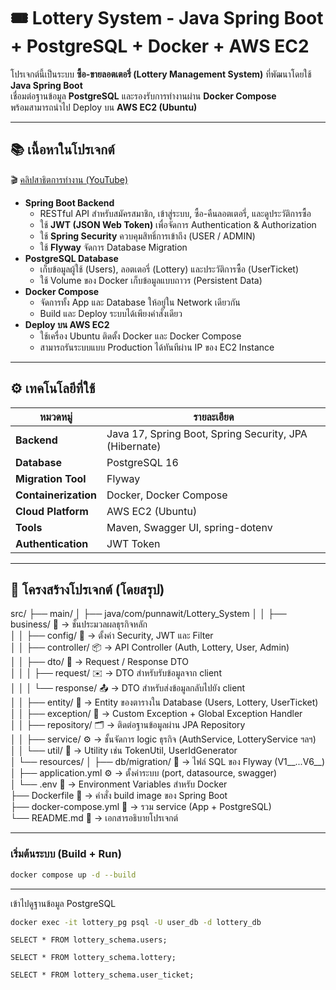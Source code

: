 # 🎟️ Lottery System - Java Spring Boot + PostgreSQL + Docker + AWS EC2

โปรเจกต์นี้เป็นระบบ **ซื้อ-ขายลอตเตอรี่ (Lottery Management System)** ที่พัฒนาโดยใช้ **Java Spring Boot**  
เชื่อมต่อฐานข้อมูล **PostgreSQL** และรองรับการทำงานผ่าน **Docker Compose**  
พร้อมสามารถนำไป Deploy บน **AWS EC2 (Ubuntu)**

---

## 📚 เนื้อหาในโปรเจกต์

🎬 [คลิปสาธิตการทำงาน (YouTube)](https://youtu.be/zhnP4oVKoNw)

- **Spring Boot Backend**
    - RESTful API สำหรับสมัครสมาชิก, เข้าสู่ระบบ, ซื้อ-คืนลอตเตอรี่, และดูประวัติการซื้อ
    - ใช้ **JWT (JSON Web Token)** เพื่อจัดการ Authentication & Authorization
    - ใช้ **Spring Security** ควบคุมสิทธิ์การเข้าถึง (USER / ADMIN)
    - ใช้ **Flyway** จัดการ Database Migration
- **PostgreSQL Database**
    - เก็บข้อมูลผู้ใช้ (Users), ลอตเตอรี่ (Lottery) และประวัติการซื้อ (UserTicket)
    - ใช้ Volume ของ Docker เก็บข้อมูลแบบถาวร (Persistent Data)
- **Docker Compose**
    - จัดการทั้ง App และ Database ให้อยู่ใน Network เดียวกัน
    - Build และ Deploy ระบบได้เพียงคำสั่งเดียว
- **Deploy บน AWS EC2**
    - ใช้เครื่อง Ubuntu ติดตั้ง Docker และ Docker Compose
    - สามารถรันระบบแบบ Production ได้ทันทีผ่าน IP ของ EC2 Instance

---

## ⚙️ เทคโนโลยีที่ใช้

| หมวดหมู่ | รายละเอียด |
|-----------|-------------|
| **Backend** | Java 17, Spring Boot, Spring Security, JPA (Hibernate) |
| **Database** | PostgreSQL 16 |
| **Migration Tool** | Flyway |
| **Containerization** | Docker, Docker Compose |
| **Cloud Platform** | AWS EC2 (Ubuntu) |
| **Tools** | Maven, Swagger UI, spring-dotenv |
| **Authentication** | JWT Token |

---

## 📁 โครงสร้างโปรเจกต์ (โดยสรุป)

src/
├── main/
│   ├── java/com/punnawit/Lottery_System
│   │   ├── business/          🧠 → ชั้นประมวลผลธุรกิจหลัก  
│   │   ├── config/            🔐 → ตั้งค่า Security, JWT และ Filter  
│   │   ├── controller/        📦 → API Controller (Auth, Lottery, User, Admin)  
│   │   ├── dto/               💬 → Request / Response DTO  
│   │   │    ├── request/      ✉️ → DTO สำหรับรับข้อมูลจาก client  
│   │   │    └── response/     📤 → DTO สำหรับส่งข้อมูลกลับไปยัง client  
│   │   ├── entity/            🧱 → Entity ของตารางใน Database (Users, Lottery, UserTicket)  
│   │   ├── exception/         🚨 → Custom Exception + Global Exception Handler  
│   │   ├── repository/        🗂️ → ติดต่อฐานข้อมูลผ่าน JPA Repository  
│   │   ├── service/           ⚙️ → ชั้นจัดการ logic ธุรกิจ (AuthService, LotteryService ฯลฯ)  
│   │   └── util/              🧩 → Utility เช่น TokenUtil, UserIdGenerator  
│   └── resources/
│       ├── db/migration/      🧾 → ไฟล์ SQL ของ Flyway (V1__...V6__)  
│       ├── application.yml    ⚙️ → ตั้งค่าระบบ (port, datasource, swagger)  
│       └── .env               🔑 → Environment Variables สำหรับ Docker  
├── Dockerfile                 🐳 → คำสั่ง build image ของ Spring Boot  
├── docker-compose.yml         🧩 → รวม service (App + PostgreSQL)  
└── README.md                  📝 → เอกสารอธิบายโปรเจกต์  

---

### เริ่มต้นระบบ (Build + Run)
```bash
docker compose up -d --build
```
---

เข้าไปดูฐานข้อมูล PostgreSQL
```bash
docker exec -it lottery_pg psql -U user_db -d lottery_db
```
`SELECT * FROM lottery_schema.users;`

`SELECT * FROM lottery_schema.lottery;`

`SELECT * FROM lottery_schema.user_ticket;`